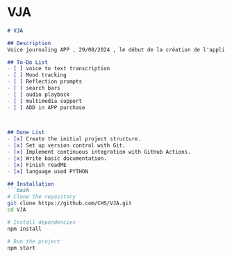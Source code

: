 # VJA




```markdown
# VJA

## Description
Voice journaling APP , 29/08/2024 , le début de la création de l'appli VJA developpé par nouh et souad àfin de pouvoir créer une application qui va permettre aux gens de parler leurs pensées , en utilisant l'IA , on matchera des gens qui ont la meme vibes pour qu'ils puissent date ou sortir entre potes.

## To-Do List
- [ ] voice to text transcription
- [ ] Mood tracking
- [ ] Reflection prompts
- [ ] search bars 
- [ ] audio playback
- [ ] multimedia support
- [ ] ADD in APP purchase
 


## Done List
- [x] Create the initial project structure.
- [x] Set up version control with Git.
- [x] Implement continuous integration with GitHub Actions.
- [x] Write basic documentation.
- [x] Finish readME
- [x] language used PYTHON

## Installation
```bash
# Clone the repository
git clone https://github.com/CHS/VJA.git
cd VJA

# Install dependencies
npm install

# Run the project
npm start

